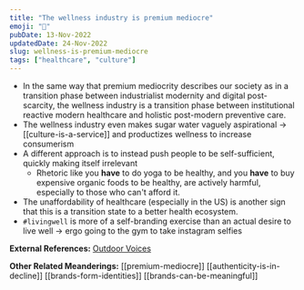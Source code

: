 ```yaml
---
title: "The wellness industry is premium mediocre"
emoji: "🌻"
pubDate: 13-Nov-2022
updatedDate: 24-Nov-2022
slug: wellness-is-premium-mediocre
tags: ["healthcare", "culture"]
---
```


* In the same way that premium mediocrity describes our society as in a transition phase between industrialist modernity and digital post-scarcity, the wellness industry is a transition phase between institutional reactive modern healthcare and holistic post-modern preventive care.
* The wellness industry even makes sugar water vaguely aspirational -> [[culture-is-a-service]] and productizes wellness to increase consumerism
* A different approach is to instead push people to be self-sufficient, quickly making itself irrelevant
	* Rhetoric like you **have** to do yoga to be healthy, and you **have** to buy expensive organic foods to be healthy, are actively harmful, especially to those who can't afford it.
* The unaffordability of healthcare (especially in the US) is another sign that this is a transition state to a better health ecosystem.
* `#livingwell` is more of a self-branding exercise than an actual desire to live well -> ergo going to the gym to take instagram selfies

**External References:**
[Outdoor Voices](https://www.newyorker.com/magazine/2019/03/18/outdoor-voices-blurs-the-lines-between-working-out-and-everything-else)

**Other Related Meanderings:**
[[premium-mediocre]]
[[authenticity-is-in-decline]]
[[brands-form-identities]]
[[brands-can-be-meaningful]]